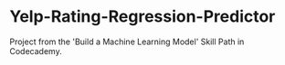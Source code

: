 # Yelp-Rating-Regression-Predictor
Project from the 'Build a Machine Learning Model' Skill Path in Codecademy.
